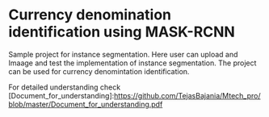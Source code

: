 # Currency denomination identification using MASK-RCNN 
Sample project for instance segmentation. Here  user can upload and Imaage and test the implementation of instance segmentation. The project can be used for currency denomintation identification.

For detailed understanding check [Document_for_understanding]:https://github.com/TejasBajania/Mtech_pro/blob/master/Document_for_understanding.pdf

